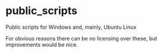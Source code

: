 # public_scripts
Public scripts for Windows and, mainly, Ubuntu Linux

For obvious reasons there can be no licensing over these, but improvements would be nice.
